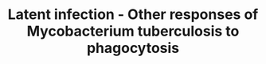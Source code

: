 ---
annotations:
- type: Disease Ontology
  value: tuberculosis
- type: Pathway Ontology
  value: tuberculosis pathway
authors:
- ReactomeTeam
- DeSl
- Eweitz
description: <i>Mtb</i> encounters a vastly changed environment, soon after it gets
  internalized by macrophages. The compartment it resides in, the phagosome, is acidified
  and devoid of important metal ions. It is flooded with reactive oxygen and nitrogen
  species. And steps will be soon taken by the macrophage to "mature" the phagosome
  with all kinds of lysosomal digestive enzymes. However, unlike most other bacteria
  species <i>Mtb.</i> has evolved solutions to each of these threats and, after making
  sure these are installed, it soon will enter a dormant state (de Chastellier, 2009;
  Flannagan et al, 2009). A combination of the host defense and the response of the
  infecting bacillus (active and passive) ensure suppression of bacterial metabolic
  activity and replication, resulting in a non-replicating state (Russell 2011, Russell
  et al. 2010). <br><br>  View original pathway at [http://www.reactome.org/PathwayBrowser/#DIAGRAM=1222499
  Reactome].
last-edited: 2021-05-08
organisms:
- Homo sapiens
redirect_from:
- /index.php/Pathway:WP5003
- /instance/WP5003
schema-jsonld:
- '@context': https://schema.org/
  '@id': https://wikipathways.github.io/pathways/WP5003.html
  '@type': Dataset
  creator:
    '@type': Organization
    name: WikiPathways
  description: <i>Mtb</i> encounters a vastly changed environment, soon after it gets
    internalized by macrophages. The compartment it resides in, the phagosome, is
    acidified and devoid of important metal ions. It is flooded with reactive oxygen
    and nitrogen species. And steps will be soon taken by the macrophage to "mature"
    the phagosome with all kinds of lysosomal digestive enzymes. However, unlike most
    other bacteria species <i>Mtb.</i> has evolved solutions to each of these threats
    and, after making sure these are installed, it soon will enter a dormant state
    (de Chastellier, 2009; Flannagan et al, 2009). A combination of the host defense
    and the response of the infecting bacillus (active and passive) ensure suppression
    of bacterial metabolic activity and replication, resulting in a non-replicating
    state (Russell 2011, Russell et al. 2010). <br><br>  View original pathway at
    [http://www.reactome.org/PathwayBrowser/#DIAGRAM=1222499 Reactome].
  keywords:
  - G6P
  - LTF:2xFe3+:2xCO3(2-)
  - MSNO
  - TrxA/B1 (ox.)
  - 'MsrA '
  - Lipid-OOH
  - Nitrite
  - 'Zn2+ '
  - nitrosomycothiol
  - SodC dimer
  - GSNO
  - 'Rv2895c '
  - production in
  - Carboxymycobactin
  - 'AhpD '
  - 'BfrA '
  - 'TrxB '
  - Amino Acid
  - 'SecA1 '
  - NADH
  - 'GlbN '
  - AhpE dimer (ox.)
  - SodB tetramer
  - GlbN:Ferriheme dimer
  - NO3-
  - importer
  - 'SecY '
  - 'Carboxymycobactin '
  - AhpD
  - NO+
  - dlaT(ox.)
  - BfrB complex
  - 'TrxA '
  - 'heme '
  - 'FeHM '
  - 'MsrB '
  - TrxA/B1
  - 'AhpC '
  - SodB
  - Lipid-OH
  - H+
  - NADPH
  - Oligopeptide
  - 'MscR '
  - IrtAB:Rv2895c
  - 'CO3(2-) '
  - Fe3+
  - 'SecA2 '
  - Tpx dimer
  - Carboxymycobactin:Fe3+
  - AhpE dimer (red.)
  - Fe2+
  - AhpC(ox.)
  - Fgd1
  - MscR:Zn2+
  - H2O
  - phagocytes
  - O2.-
  - AhpD trimer
  - 'IrtB '
  - 'KatG '
  - 'Tpx '
  - NO2
  - LTF:2xCO3(2-)
  - 'TrxA(ox.) '
  - S-NO-CysGly
  - 'Peptide-Methionine (R)-Sulfoxide '
  - 'Mycobactin '
  - KatG dimer
  - Sec complex
  - Mycobactin
  - 2xCarboxymycobactin:2xFe3+:LTF:2xCO3(2-)
  - lpdC dimer
  - D-Glucono-1,5-lactone 6-phosphate
  - GSH
  - MSH
  - TrxB dimer
  - Peroxynitrite
  - O2
  - 'NO'
  - 'OppB '
  - NAD+
  - sulfoxide
  - 'FAD '
  - F420(red.)
  - 'SecE '
  - Tpx(ox.)
  - ROS and RNS
  - 2xCarboxymycobactin:LTF:2xFe3+:2xCO3(2-)
  - 'TrxB1(ox.) '
  - 'OppD '
  - Unsaturated lipid
  - F420(ox.)
  - 'Cu2+ '
  - 'IrtA '
  - 'SecD '
  - 'Fe3+ '
  - 'OppC '
  - 'BfrB '
  - Î³-Glu-AA
  - MSSM
  - 'SodB '
  - AhpC
  - TrxA
  - 'Fe2+ '
  - dlaT
  - Mycobactin:Fe3+
  - 'TrxB1 '
  - TrxA(ox.)
  - 'lpdC '
  - H2O2
  - 'Peptide-Methionine (S)-Sulfoxide '
  - 'OppA '
  - 'SecG '
  - NADP+
  - 'LTF '
  - GgtA
  - Peptide methionine
  - 'SecF '
  - GlbN:Heme dimer
  - Tpx
  - NH3
  - BfrA complex
  - MsrA/B
  - 'SodC '
  - Peptide-Methionine
  - 'AhpE (ox.) '
  - AhpC hexamer
  - 'AhpE '
  - AhpD(ox.)
  license: CC0
  name: Latent infection - Other responses of Mycobacterium tuberculosis to phagocytosis
seo: CreativeWork
title: Latent infection - Other responses of Mycobacterium tuberculosis to phagocytosis
wpid: WP5003
---
